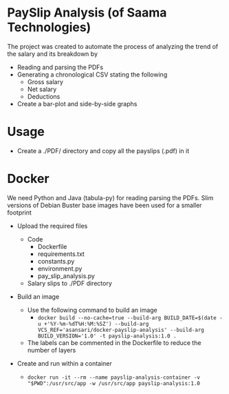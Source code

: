 # PaySlip Analysis (of Saama Technologies)
The project was created to automate the process of analyzing the trend of the salary and its breakdown by
   * Reading and parsing the PDFs
   * Generating a chronological CSV stating the following
       * Gross salary
       * Net salary
       * Deductions
   * Create a bar-plot and side-by-side graphs

# Usage
   * Create a ./PDF/ directory and copy all the payslips (.pdf) in it 


# Docker
We need Python and Java (tabula-py) for reading parsing the PDFs. Slim versions of Debian Buster base images have been
used for a smaller footprint

* Upload the required files
   * Code
       * Dockerfile
       * requirements.txt
       * constants.py
       * environment.py
       * pay_slip_analysis.py
   * Salary slips to ./PDF directory

* Build an image
    * Use the following command to build an image
      * `docker build --no-cache=true --build-arg BUILD_DATE=$(date -u +'%Y-%m-%dT%H:%M:%SZ') --build-arg VCS_REF='asansari/docker-payslip-analysis' --build-arg BUILD_VERSION='1.0' -t payslip-analysis:1.0 .`
    * The labels can be commented in the Dockerfile to reduce the number of layers

* Create and run within  a container
   * `docker run -it --rm --name payslip-analysis-container -v "$PWD":/usr/src/app -w /usr/src/app payslip-analysis:1.0`